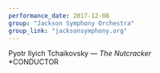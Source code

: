 ```yaml
---
performance_date: 2017-12-08
group: "Jackson Symphony Orchestra"
group_link: "jacksonsymphony.org"
---
```

Pyotr Ilyich Tchaikovsky  — _The Nutcracker_<br/>
*CONDUCTOR




